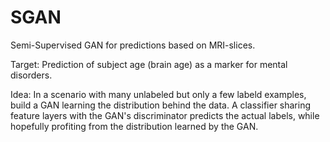 # SGAN
Semi-Supervised GAN for predictions based on MRI-slices.

Target: Prediction of subject age (brain age) as a marker for mental disorders.

Idea: In a scenario with many unlabeled but only a few labeld examples, build a GAN learning the distribution behind the data.
A classifier sharing feature layers with the GAN's discriminator predicts the actual labels, while hopefully profiting from
the distribution learned by the GAN.
